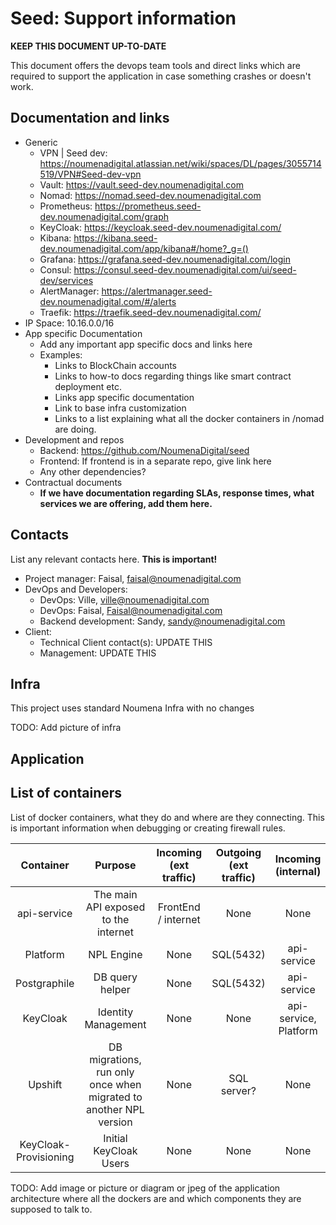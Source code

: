 # Seed: Support information

**KEEP THIS DOCUMENT UP-TO-DATE**

This document offers the devops team tools and direct links which are required to support the application in case something crashes or doesn't work.
## Documentation and links
* Generic
    * VPN | Seed dev: https://noumenadigital.atlassian.net/wiki/spaces/DL/pages/3055714519/VPN#Seed-dev-vpn 
    * Vault: https://vault.seed-dev.noumenadigital.com
    * Nomad: https://nomad.seed-dev.noumenadigital.com
    * Prometheus: https://prometheus.seed-dev.noumenadigital.com/graph
    * KeyCloak: https://keycloak.seed-dev.noumenadigital.com/
    * Kibana: https://kibana.seed-dev.noumenadigital.com/app/kibana#/home?_g=()
    * Grafana: https://grafana.seed-dev.noumenadigital.com/login
    * Consul: https://consul.seed-dev.noumenadigital.com/ui/seed-dev/services
    * AlertManager: https://alertmanager.seed-dev.noumenadigital.com/#/alerts
    * Traefik: https://traefik.seed-dev.noumenadigital.com/
* IP Space: 10.16.0.0/16
* App specific Documentation
    * Add any important app specific docs and links here
    * Examples:
        * Links to BlockChain accounts
        * Links to how-to docs regarding things like smart contract deployment etc.
        * Links app specific documentation
        * Link to base infra customization
        * Links to a list explaining what all the docker containers in /nomad are doing.
* Development and repos
    * Backend: https://github.com/NoumenaDigital/seed
    * Frontend: If frontend is in a separate repo, give link here
    * Any other dependencies?
* Contractual documents
    * **If we have documentation regarding SLAs, response times, what services we are offering, add them here.**

## Contacts
List any relevant contacts here. **This is important!**
* Project manager: Faisal, faisal@noumenadigital.com
* DevOps and Developers: 
    * DevOps: Ville, ville@noumenadigital.com
    * DevOps: Faisal, Faisal@noumenadigital.com
    * Backend development: Sandy, sandy@noumenadigital.com
* Client:
    * Technical Client contact(s): UPDATE THIS
    * Management: UPDATE THIS

## Infra
This project uses standard Noumena Infra with no changes

TODO: Add picture of infra

## Application

## List of containers

List of docker containers, what they do and where are they connecting. This is important information when debugging or creating firewall rules.

| Container | Purpose   | Incoming (ext traffic) |  Outgoing (ext traffic) |  Incoming (internal) |  Outgoing (internal) |
| :---:   | :---: | :---: |  :---: |  :---: |  :---: |
| api-service | The main API exposed to the internet   |  FrontEnd / internet  |  None  | None  |  Platform, Postgraphile  |
| Platform | NPL Engine   |  None   |  SQL(5432)  | api-service  |  None  |
| Postgraphile | DB query helper  |  None  |  SQL(5432)  | api-service  |  None  |
| KeyCloak | Identity Management  |  None  |  None  | api-service, Platform  |  None  |
| Upshift | DB migrations, run only once when migrated to another NPL version   |  None  |  SQL server?  | None  |  Platform  |
| KeyCloak-Provisioning | Initial KeyCloak Users  |  None  |  None  | None  |  KeyCloak  |


TODO: Add image or picture or diagram or jpeg of the application architecture where all the dockers are and which components they are supposed to talk to.

